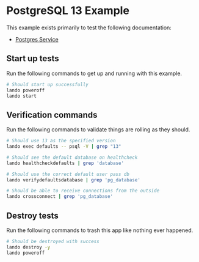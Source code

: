 # PostgreSQL 13 Example

This example exists primarily to test the following documentation:

* [Postgres Service](https://docs.devwithlando.io/tutorials/postgres.html)

## Start up tests

Run the following commands to get up and running with this example.

```bash
# Should start up successfully
lando poweroff
lando start
```

## Verification commands

Run the following commands to validate things are rolling as they should.

```bash
# Should use 13 as the specified version
lando exec defaults -- psql -V | grep "13"

# Should see the default database on healthcheck
lando healthcheckdefaults | grep 'database'

# Should use the correct default user pass db
lando verifydefaultsdatabase | grep 'pg_database'

# Should be able to receive connections from the outside
lando crossconnect | grep 'pg_database'
```

## Destroy tests

Run the following commands to trash this app like nothing ever happened.

```bash
# Should be destroyed with success
lando destroy -y
lando poweroff
```
